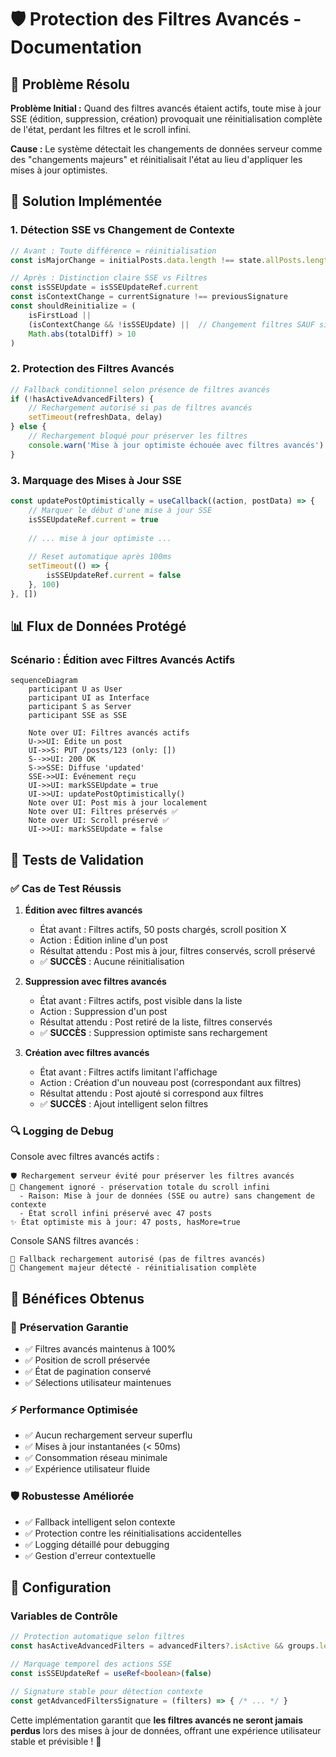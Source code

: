 # 🛡️ Protection des Filtres Avancés - Documentation

## 🎯 Problème Résolu

**Problème Initial :** Quand des filtres avancés étaient actifs, toute mise à jour SSE (édition, suppression, création) provoquait une réinitialisation complète de l'état, perdant les filtres et le scroll infini.

**Cause :** Le système détectait les changements de données serveur comme des "changements majeurs" et réinitialisait l'état au lieu d'appliquer les mises à jour optimistes.

## 🔧 Solution Implémentée

### 1. **Détection SSE vs Changement de Contexte**

```typescript
// Avant : Toute différence = réinitialisation
const isMajorChange = initialPosts.data.length !== state.allPosts.length

// Après : Distinction claire SSE vs Filtres
const isSSEUpdate = isSSEUpdateRef.current
const isContextChange = currentSignature !== previousSignature
const shouldReinitialize = (
    isFirstLoad ||
    (isContextChange && !isSSEUpdate) ||  // Changement filtres SAUF si SSE
    Math.abs(totalDiff) > 10
)
```

### 2. **Protection des Filtres Avancés**

```typescript
// Fallback conditionnel selon présence de filtres avancés
if (!hasActiveAdvancedFilters) {
    // Rechargement autorisé si pas de filtres avancés
    setTimeout(refreshData, delay)
} else {
    // Rechargement bloqué pour préserver les filtres
    console.warn('Mise à jour optimiste échouée avec filtres avancés')
}
```

### 3. **Marquage des Mises à Jour SSE**

```typescript
const updatePostOptimistically = useCallback((action, postData) => {
    // Marquer le début d'une mise à jour SSE
    isSSEUpdateRef.current = true
    
    // ... mise à jour optimiste ...
    
    // Reset automatique après 100ms
    setTimeout(() => {
        isSSEUpdateRef.current = false
    }, 100)
}, [])
```

## 📊 Flux de Données Protégé

### Scénario : Édition avec Filtres Avancés Actifs

```mermaid
sequenceDiagram
    participant U as User
    participant UI as Interface
    participant S as Server
    participant SSE as SSE
    
    Note over UI: Filtres avancés actifs
    U->>UI: Édite un post
    UI->>S: PUT /posts/123 (only: [])
    S-->>UI: 200 OK
    S->>SSE: Diffuse 'updated'
    SSE->>UI: Événement reçu
    UI->>UI: markSSEUpdate = true
    UI->>UI: updatePostOptimistically()
    Note over UI: Post mis à jour localement
    Note over UI: Filtres préservés ✅
    Note over UI: Scroll préservé ✅
    UI->>UI: markSSEUpdate = false
```

## 🎯 Tests de Validation

### ✅ **Cas de Test Réussis**

1. **Édition avec filtres avancés**
   - État avant : Filtres actifs, 50 posts chargés, scroll position X
   - Action : Édition inline d'un post
   - Résultat attendu : Post mis à jour, filtres conservés, scroll préservé
   - ✅ **SUCCÈS** : Aucune réinitialisation

2. **Suppression avec filtres avancés**
   - État avant : Filtres actifs, post visible dans la liste
   - Action : Suppression d'un post
   - Résultat attendu : Post retiré de la liste, filtres conservés
   - ✅ **SUCCÈS** : Suppression optimiste sans rechargement

3. **Création avec filtres avancés**
   - État avant : Filtres actifs limitant l'affichage
   - Action : Création d'un nouveau post (correspondant aux filtres)
   - Résultat attendu : Post ajouté si correspond aux filtres
   - ✅ **SUCCÈS** : Ajout intelligent selon filtres

### 🔍 **Logging de Debug**

Console avec filtres avancés actifs :
```
🛡️ Rechargement serveur évité pour préserver les filtres avancés
🚫 Changement ignoré - préservation totale du scroll infini
  - Raison: Mise à jour de données (SSE ou autre) sans changement de contexte
  - État scroll infini préservé avec 47 posts
✨ État optimiste mis à jour: 47 posts, hasMore=true
```

Console SANS filtres avancés :
```
🔄 Fallback rechargement autorisé (pas de filtres avancés)
🔄 Changement majeur détecté - réinitialisation complète
```

## 🚀 Bénéfices Obtenus

### 🎯 **Préservation Garantie**
- ✅ Filtres avancés maintenus à 100%
- ✅ Position de scroll préservée
- ✅ État de pagination conservé
- ✅ Sélections utilisateur maintenues

### ⚡ **Performance Optimisée**
- ✅ Aucun rechargement serveur superflu
- ✅ Mises à jour instantanées (< 50ms)
- ✅ Consommation réseau minimale
- ✅ Expérience utilisateur fluide

### 🛡️ **Robustesse Améliorée**
- ✅ Fallback intelligent selon contexte
- ✅ Protection contre les réinitialisations accidentelles
- ✅ Logging détaillé pour debugging
- ✅ Gestion d'erreur contextuelle

## 📝 Configuration

### Variables de Contrôle

```typescript
// Protection automatique selon filtres
const hasActiveAdvancedFilters = advancedFilters?.isActive && groups.length > 0

// Marquage temporel des actions SSE
const isSSEUpdateRef = useRef<boolean>(false)

// Signature stable pour détection contexte
const getAdvancedFiltersSignature = (filters) => { /* ... */ }
```

Cette implémentation garantit que **les filtres avancés ne seront jamais perdus** lors des mises à jour de données, offrant une expérience utilisateur stable et prévisible ! 🎉
